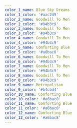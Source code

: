 ```yaml
---
color_1_name: Blue Sky Dreams
color_1_color: '#aac2d9'
color_2_name: Goodwill To Men
color_2_color: '#94b3c9'
color_3_name: Goodwill To Men
color_3_color: '#94b3c9'
color_4_name: Goodwill To Men
color_4_color: '#94b3c9'
color_5_name: Comforting Blue
color_5_color: '#a6bac8'
color_6_name: Goodwill To Men
color_6_color: '#94b3c9'
color_7_name: Goodwill To Men
color_7_color: '#94b3c9'
color_8_name: Goodwill To Men
color_8_color: '#94b3c9'
color_9_name: Metropolitan
color_9_color: '#b4cbd4'
color_10_name: Comforting Blue
color_10_color: '#a6bac8'
color_11_name: Comforting Blue
color_11_color: '#a6bac8'
color_12_name: Comforting Blue
color_12_color: '#a6bac8'
---
```

